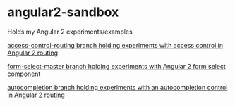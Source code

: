 # angular2-sandbox
Holds my Angular 2 experiments/examples

[access-control-routing branch holding experiments with access control in Angular 2 routing](https://github.com/cdoremus/angular2-sandbox/tree/access-control-routing)

[form-select-master branch holding experiments with Angular 2 form select component](https://github.com/cdoremus/angular2-sandbox/tree/form-select-master)

[autocompletion branch holding experiments with an autocompletion control in Angular 2 routing](https://github.com/cdoremus/angular2-sandbox/tree/autocompletion)